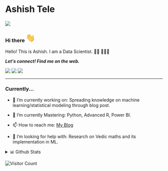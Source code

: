 

<!--
**ashishtele/ashishtele** is a ✨ _special_ ✨ repository because its `README.md` (this file) appears on your GitHub profile.

Here are some ideas to get you started:

- 🔭 I’m currently working on ...
- 🌱 I’m currently learning ...
- 👯 I’m looking to collaborate on ...
- 🤔 I’m looking for help with ...
- 💬 Ask me about ...
- 📫 How to reach me: ...
- 😄 Pronouns: ...
- ⚡ Fun fact: ...
-->
# Ashish Tele
<img src="https://user-images.githubusercontent.com/14126898/94980589-10ca6700-04f9-11eb-94a5-26e9632720a4.PNG" width=200 align=center>


### Hi there <img src="https://raw.githubusercontent.com/ABSphreak/ABSphreak/master/gifs/Hi.gif" width="30px"></h2>

Hello! This is Ashish. I am a Data Scientist. 👨‍🎓 👨🏽‍💻

<b><i>Let's connect! Find me on the web.</i></b>

[<img height="30" src="https://img.shields.io/badge/twitter-%231DA1F2.svg?&style=for-the-badge&logo=twitter&logoColor=white" />][twitter]
[<img height="30" src = "https://img.shields.io/badge/gmail-c14438?&style=for-the-badge&logo=gmail&logoColor=white">][gmail] 
[<img height="30" src="https://img.shields.io/badge/linkedin-blue.svg?&style=for-the-badge&logo=linkedin&logoColor=white" />][LinkedIn]
<br />
<hr />


### Currently...

- 🔭 I’m currently working on: Spreading knowledge on machine learning/statistical modeling through blog post.

- 🌱 I’m currently Mastering: Python, Advanced R, Power BI.

- 📫 How to reach me: [My Blog](https://ashishtele.github.io/)

- 🤔 I’m looking for help with: Research on Vedic maths and its implementation in ML.

<details>
<summary>📊 Github Stats</summary>

<p align="center"> <img src="https://github-readme-stats.vercel.app/api?username=ashishtele&show_icons=true&theme=gotham" alt="Ashish Tele | Stats" />

</details>

 ![Visitor Count](https://profile-counter.glitch.me/{ashishtele}/count.svg)

[twitter]: https://twitter.com/ashishtele1
[gmail]: https://gmail.com
[linkedin]: https://www.linkedin.com/in/ashishtele/
